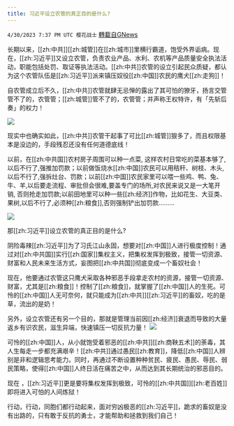 ```yaml
---
title: 习近平设立农管的真正目的是什么?
---
```

`4/30/2023 7:37 PM UTC 樱花战士` [轉載自GNews](https://gnews.org/articles/1264824)

          

长期以来，[[zh:中共]][[zh:城管]]在[[zh:城市]]里横行霸道，饱受外界诟病。现在，[[zh:习近平]]又设立农管，负责农业产品、水利、农机等产品质量安全执法活动，职能包括处罚、取证等执法活动。[[zh:中共]]农管的设立引起民众质疑，都认为这个农管队伍是[[zh:习近平]]派来镇压奴役[[zh:中国]]农民的鹰犬[[zh:走狗]]！

自农管成立后不久，[[zh:中共]]农管就肆无忌惮的露出了其可怕的獠牙，扬言交管管不了的，农管管；[[zh:城管]]管不了的，农管管；并声称王权特许，有「先斩后奏」的权力！

![](https://i.imgur.com/hHdCh05.png)

现实中也确实如此，[[zh:中共]]农管干起事了可比[[zh:城管]]狠多了，而且权限基本是没边的，手段残忍还没有任何道德底线！

以前，在[[zh:中共国]]农村房子周围可以种一点菜, 这样农村日常吃的菜基本够了,以后不行了,强推加罚款；以前做饭烧水[[zh:中国]]农民可以用秸秆、树枝、木头,以后不行了,强拆灶台、罚款；以前[[zh:中国]]农民家里可以喂一些鸡、鸭、兔、牛、羊,以后要走流程、审批但会很难,要盖专门的场所,对农民来说又是一大笔开销, 否则抢走加罚款;以前田地里可以种一些[[zh:经济]]作物，比如花生、大豆类、果树,以后不行了,必须种[[zh:粮食]],否则强制铲出加罚款………


![](https://i.imgur.com/m6Z70k5.jpg)

那[[zh:习近平]]设立农管的真正目的是什么?

阴险毒辣[[zh:习近平]]为了习氏江山永固，想要对[[zh:中国]]人进行极度控制！通过对[[zh:中共国]]实行[[zh:国家]]集权主义，把集权发挥到极致，接管一切资源、财富和人民未来生活方式，妄图把[[zh:中共国]]彻底变成一个畜奴社会！

现在，他要通过农管这只鹰犬采取各种邪恶手段拿走农村的资源，接管一切资源、财富，尤其是[[zh:粮食]]！控制了[[zh:粮食]]，就掌握了[[zh:中国]]人的生死。可怜的[[zh:中国]]人无可奈何，就只能成为[[zh:中共]][[zh:习近平]]的畜奴，吃的是草，流出的是奶！

  
另外，设立农管还有另一个目的，那就是管理当前因[[zh:经济]]衰退而导致的大量返乡有识农民，滋生异端，快速镇压一切反抗力量！
![](https://i.imgur.com/P9Jhnab.png)
        

可怜的[[zh:中国]]人，从小就饱受着邪恶的[[zh:中共]][[zh:商鞅五术]]的荼毒，其人生每走一步都充满艰辛！[[zh:中共]]通过愚民[[zh:教育]]，降低[[zh:中国]]人辨别是非和逻辑思考能力。同时，再通过不断设置种种贫民、疲民、愚民、辱民、弱民策略，使得[[zh:中国]]人终日活在痛苦之中，从而达到其长期统治的邪恶目的。

现在 ，[[zh:习近平]]更是要将集权发挥到极致，可怜的[[zh:中共国]][[zh:老百姓]]即将进入可怕的人间炼狱！


 行动，行动，同胞们都行动起来，面对穷凶极恶的[[zh:习近平]]，跪求的畜奴是没有出路的，只有敢于反抗的勇士，才能帮助和拯救到我们自己！


